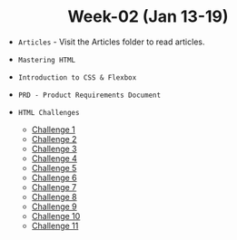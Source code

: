 <h1 align="center">Week-02 (Jan 13-19)</h1>

- `Articles` - Visit the Articles folder to read articles.

- `Mastering HTML`
- `Introduction to CSS & Flexbox`

- `PRD - Product Requirements Document`

- `HTML Challenges`
  - [Challenge 1](./challenges/challenge-1.html)
  - [Challenge 2](./challenges/challenge-2.html)
  - [Challenge 3](./challenges/challenge-3.html)
  - [Challenge 4](./challenges/challenge-4.html)
  - [Challenge 5](./challenges/challenge-5.html)
  - [Challenge 6](./challenges/challenge-6.html)
  - [Challenge 7](./challenges/challenge-7.html)
  - [Challenge 8](./challenges/challenge-8.html)
  - [Challenge 9](./challenges/challenge-9.html)
  - [Challenge 10](./challenges/challenge-10.html)
  - [Challenge 11](./challenges/challenge-11.html)
